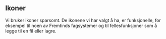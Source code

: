 ## Ikoner

Vi bruker ikoner sparsomt. De ikonene vi har valgt å ha, er funksjonelle, for eksempel til noen av Fremtinds fagsystemer og til fellesfunksjoner som å legge til en fil eller lagre.
